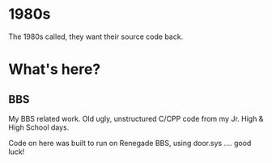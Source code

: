 1980s
=====

The 1980s called, they want their source code back.


What's here?
=====



BBS
----

My BBS related work.  Old ugly, unstructured C/CPP code from my Jr. High & High School days.

Code on here was built to run on Renegade BBS, using door.sys .... good luck!

